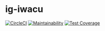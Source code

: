 # ig-iwacu

[![CircleCI](https://circleci.com/gh/ignite-em/ig-iwacu/tree/develop.svg?style=svg)](https://circleci.com/gh/ignite-em/ig-iwacu/tree/develop)
[![Maintainability](https://api.codeclimate.com/v1/badges/dc577b9f8bcc0a7b6897/maintainability)](https://codeclimate.com/github/ignite-em/ig-iwacu/maintainability)
[![Test Coverage](https://api.codeclimate.com/v1/badges/dc577b9f8bcc0a7b6897/test_coverage)](https://codeclimate.com/github/ignite-em/ig-iwacu/test_coverage)
